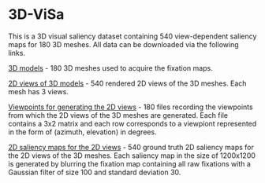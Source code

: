 # 3D-ViSa
This is a 3D visual saliency dataset containing 540 view-dependent saliency maps for 180 3D meshes. All data can be downloaded via the following links.

[3D models](https://drive.google.com/file/d/1EDrzJaQQs6_oDR2GyMXUFMceOdSj3gn9/view?usp=sharing) - 180 3D meshes used to acquire the fixation maps.

[2D views of 3D models](https://drive.google.com/file/d/1ZrvMnEIJ-yVzKKQZe7nksV4nraDP8JT8/view?usp=share_link) - 540 rendered 2D views of the 3D meshes. Each mesh has 3 views.

[Viewpoints for generating the 2D views](https://drive.google.com/file/d/1FI19eqOlXFyELG9N9nC1vKQMKzRQU2sP/view?usp=sharing) - 180 files recording the viewpoints from which the 2D views of the 3D meshes are generated. Each file contains a 3x2 matrix and each row corresponds to a viewpiont represented in the form of (azimuth, elevation) in degrees.

[2D saliency maps for the 2D views](https://drive.google.com/file/d/1IYPmHzV7RMVVuDL2OcuA5ag7cCfp8a1H/view?usp=sharing) - 540 ground truth 2D saliency maps for the 2D views of the 3D meshes. Each saliency map in the size of 1200x1200 is generated by blurring the fixation map containing all raw fixations with a Gaussian filter of size 100 and standard deviation 30.

